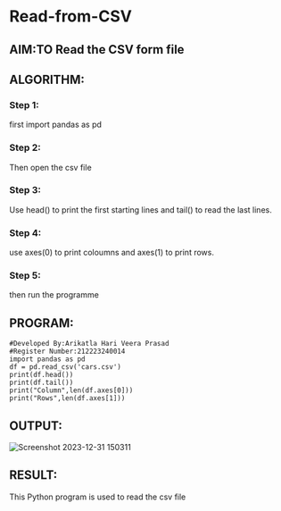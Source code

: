 # Read-from-CSV

## AIM:TO Read the CSV form file

## ALGORITHM:
### Step 1:
first import pandas as pd
### Step 2:
Then open the csv file
### Step 3:
Use head() to print the first starting lines and tail() to read the last lines. 
### Step 4:
use  axes(0) to print coloumns and axes(1) to print rows.
### Step 5:
then run the programme
## PROGRAM:
```
#Developed By:Arikatla Hari Veera Prasad
#Register Number:212223240014
import pandas as pd
df = pd.read_csv('cars.csv')
print(df.head())
print(df.tail())
print("Column",len(df.axes[0]))
print("Rows",len(df.axes[1]))
```
## OUTPUT:
![Screenshot 2023-12-31 150311](https://github.com/Hariveeraprasad-2006/Read-from-CSV/assets/145049988/31fe4a43-f26b-4cba-8b67-ed06663319f5)
## RESULT:
This Python program is used to read the csv file
